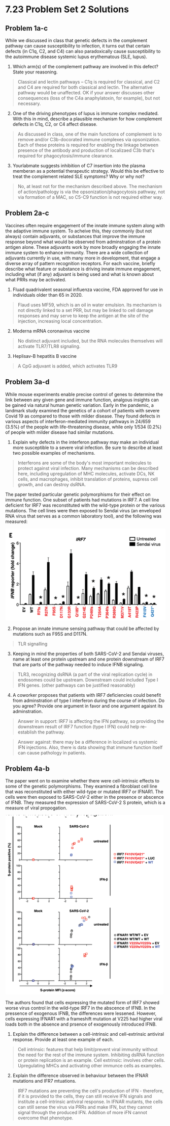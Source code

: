 # 7.23 Problem Set 2 Solutions

## Problem 1a-c

While we discussed in class that genetic defects in the complement pathway can cause susceptibility to infection, it turns out that certain defects (in C1q, C2, and C4) can also paradoxically cause susceptibility to the autoimmune disease systemic lupus erythematous (SLE, lupus).

1. Which arm(s) of the complement pathway are involved in this defect? State your reasoning.

> Classical and lectin pathways – C1q is required for classical, and C2 and C4 are required for both classical and lectin. The alternative pathway would be unaffected. OK if your answer discusses other consequences (loss of the C4a anaphylatoxin, for example), but not necessary.

2. One of the driving phenotypes of lupus is immune complex mediated. With this in mind, describe a plausible mechanism for how complement defects in C1q, C2, or C4 affect disease.

> As discussed in class, one of the main functions of complement is to remove and/or C3b-docorated immune complexes via opsonization. Each of these proteins is required for enabling the linkage between presence of the antibody and production of localizaed C3b that's required for phagocytosis/immune clearance.

3. Yourlabmate suggests inhibition of C7 insertion into the plasma memberan as a potential therapeutic strategy. Would this be effective to treat the complement related SLE symptoms? Why or why not?

> No, at least not for the mechanism described above. The mechanism of action/pathology is via the opsonization/phagocytosis pathway, not via formation of a MAC, so C5-C9 function is not required either way.

## Problem 2a-c

Vaccines often require engagement of the innate immune system along with the adaptive immune system. To acheive this, they commonly (but not always) contain adjuvants, or substances that improve the immune response beyond what would be observed from adminstration of a protein antigen alone. These adjuvants work by more broadly engaging the innate immune system to enhance immunity. There are a wide collection of adjuvants currently in use, with many more in development, that engage a diverse array of pattern recognition receptors. For each vaccine, briefly describe what feature or substance is driving innate immune engagement, including what (if any) adjuvant is being used and what is known about what PRRs may be activated.

1. Fluad quadrivalent seasonal influenza vaccine, FDA approved for use in individuals older than 65 in 2020.

> Flaud uses MF59, which is an oil in water emulsion. Its mechanism is not directly linked to a set PRR, but may be linked to cell damage responses and may serve to keep the antigen at the site of the injection, increasing local concentration.

2. Moderna mRNA coronavirus vaccine

> No distinct adjuvant included, but the RNA molecules themselves will activate TLR7/TLR8 signaling.

3. Heplisav-B hepatitis B vaccine

> A CpG adjuvant is added, which activates TLR9

## Problem 3a-d

While mouse experiments enable precise control of genes to determine the link between any given gene and immune function, analgous insights can be gained via natural human genetic variation. Early in the pandemic, a landmark study examined the genetics of a cohort of patients with severe Covid 19 as compared to those with milder disease. They found defects in various aspects of interferon-mediated immunity pathways in 24/659 (3.5%) of the people with life-threatening disease, while only 1/534 (0.2%) of people with milder disease had similar mutations.

1. Explain why defects in the interferon pathway may make an individual more susceptible to a severe viral infection. Be sure to describe at least two possible examples of mechanisms.

> Interferons are some of the body's most important molecules to protect against viral infection. Many mechanisms can be described here, including upregulation of MHC molecules, activate DCs, NK cells, and macrophages, inhibit translation of proteins, supress cell growth, and can destroy dsRNA.

The paper tested particular genetic polymorphisms for their effect on immune function. One subset of patients had mutations in IRF7. A cell line deficient for IRF7 was reconstituted with the wild-type protein or the various mutations. The cell lines were then exposed to Sendai virus (an enveloped RNA virus that serves as a common laboratory tool), and the following was measured:

![Polymorphisms](../../originalfiles/immuno/pset2_fig1.png)

2. Propose an innate immune sensing pathway that could be affected by mutations such as F95S and D117N.

> TLR signalling

3. Keeping in mind the properties of both SARS-CoV-2 and Sendai viruses, name at least one protein upstream and one protein downstream of IRF7 that are parts of the pathway needed to induce IFNB signaling.

> TLR3, recognizing dsRNA (a part of the viral replication cycle) in endosomes could be upstream. Downstream could included Type I IFN genes. (other pathways can be justified reasonably)

4. A coworker proposes that patients with IRF7 deficiencies could benefit from adminstration of type I interferon during the course of infection. Do you agree? Provide one argument in favor and one argument agaisnt its adminstration.

> Answer in support: IRF7 is affecting the IFN pathway, so providing the downstream result of IRF7 function (type I IFN) could help re-establish the pathway. 

> Answer against: there may be a difference in localized vs systemic IFN injections. Also, there is data showing that immune function itself can cause pathology in patients.

## Problem 4a-b

The paper went on to examine whether there were cell-intrinsic effects to some of the genetic polymorphisms. They examined a fibroblast cell line that was reconstituted with either wild-type or mutated IRF7 or IFNAR1. The cells were then exposed to SARS-CoV-2 either in the presence or abscence of IFNB. They measured the expression of SARS-CoV-2 S protein, which is a measure of viral propogation.

![Protein Expression](../../originalfiles/immuno/pset2_fig2.png)

The authors found that cells expressing the mutated form of IRF7 showed worse virus control in the wild-type IRF7 in the abscence of IFNB. In the pressence of exogenous IFNB, the differences were lessened. However, cells expressing IFNAR1 with a frameshift mutation at V225 had higher viral loads both in the absence and prsence of exogenously introduced IFNB.

1. Explain the difference between a cell-intrinsic and cell-extrinsic antiviral response. Provide at least one example of each.

> Cell intrinsic: features that help limit/prevent viral immunity without the need for the rest of the immune system. Inhibiting dsRNA function or protein replication is an example. Cell extrinsic: involves other cells. Upregulating MHCs and activating other immunce cells as examples.

2. Explain the difference observed in behaviour between the IFNAR mutations and IFR7 mtuations.

> IRF7 mutations are preventing the cell's production of IFN - therefore, if it is provided to  the cells, they can still receive IFN signals and institute a cell-intrinsic antiviral response. In IFNAR mutants, the cells can still sense the virus via PRRs and make IFN, but they cannot signal through the produced IFN. Addition of more iFN cannot overcome that phenotype.